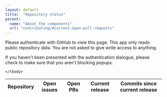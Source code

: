 ```yaml
---
layout: default
title:  "Repository status"
parent:
  name: "About the components"
  url: "contributing/#current-open-pull-requests"
---
```


<div class="auth-instructions">
    <p>
        Please authenticate with GitHub to view this page.
        This app only reads public repository data.
        You are not asked to give write access to anything.
    </p>
    <p>
        If you haven't been presented with the authentication dialogue,
        please check to make sure that you aren't blocking popups.
    </p>
</div>

<table class="repo-table">
    <thead>
        <tr>
            <th>Repository</th>
            <th>Open issues</th>
            <th>Open PRs</th>
            <th>Current release</th>
            <th>Commits since current release</th>
        </tr>
    </thead>
    <tbody>

    </tbody>
</table>

<script src="{{ site.baseurl }}/assets/js/jquery-1.11.0.min.js"></script>
<script src="//cdn.jsdelivr.net/jstorage/0.1/jstorage.min.js"></script>
<script src="https://cdn.rawgit.com/oauth-io/oauth-js/master/dist/oauth.min.js"></script>
<script>
function apiURL(url, params) {
    if (params === undefined) {
        params = "";
    }

    API_URL = "https://api.github.com";

    return API_URL + url + "?access_token=" + $.jStorage.get("github_key") + params;
}

function loadData() {

  var repoList = [
    'cf-buttons',
    'cf-colors',
    'cf-expandables',
    'cf-forms',
    'cf-grid',
    'cf-icons',
    'cf-pagination',
    'cf-typography',
    //'cf-tabs', repos with no commits are currently problematic
    //'cf-tables',
    'capital-framework',
    'cf-demo',
    'cf-component-demo',
    'cf-grunt-config'
  ];

  $.each(repoList, function(key, name) {

    var row;

    // Start building row
    row = '<tr class="repo-table_row ' + name + '">';

    var repoURL = 'https://github.com/cfpb/' + name;

    // Add repo name
    row += '<th><a href="' + repoURL + '">' + name + '</a></th>';

    var repoData = {};

    // Run API calls asynchronously
    $.when(

      // Issues API call
      $.ajax({
        url: apiURL('/repos/cfpb/' + name + '/issues'),
        dataType: 'json',
        success: function(data) {
          repoData.issues = data;
        }
      }),

      // Tags API call
      $.ajax({
        url: apiURL('/repos/cfpb/' + name + '/tags'),
        dataType: 'json',
        success: function(data) {
          repoData.tags = data;
        }
      }),

      // Commits API call
      $.ajax({
        url: apiURL('/repos/cfpb/' + name + '/commits'),
        dataType: 'json',
        success: function(data) {
          repoData.commits = data;
        }
      })

    ).then(function () {
      // When calls are complete, finish building the row and append

      // Output issue count
      row += '<td><a href="' + repoURL + '/issues">' + repoData.issues.length + '</a></td>';
      
      // Count PRs
      var prCount = 0;
      $.each(repoData.issues, function(issue) {
        if (issue.pull_request) {
          prCount++;
        }
      });

      // Output PR count
      row += '<td><a href="' + repoURL + '/pulls">' + prCount + '</a></td>';

      // Test whether tags were returned
      if (repoData.tags.length) {
        
        // Output most recent tag
        row += '<td><a href="' + repoURL + '/releases/tag/' + repoData.tags[0].name + '">' + repoData.tags[0].name + '</a></td>';

        var mostRecentTagSHA = repoData.tags[0].commit.sha;

        // Test whether commits were returned
        if (repoData.commits) {
          // Determine number of commits since most recent tag

          var commitsSinceTag = 0,
              i = 0;
          while (repoData.commits[i].sha != mostRecentTagSHA) {
            commitsSinceTag++;
            i++;
          }

          // Output number of commits since most recent tag
          row += '<td><a href="' + repoURL + '/commits">' + commitsSinceTag + '</a></td>';
        }

      } else {

        // if repo has no tags, output 'n/a'
        row += '<td>n/a</td>';

      } // end if tags check

      // Close row
      row += '</tr>';

      // Append row
      $('.repo-table tbody').append(row);

    }); // end of promise structure
    
  }); // end each repo loop

} // end loadData

jQuery(function($) {
  // Authenticate, and when done, load the data

  OAuth.initialize('LWajr2F90vtJiWka2aWoA8RbAkQ');

  if ($.jStorage.get("github_key") === null) {
    $(".auth-instructions").slideDown();
    OAuth.popup('github', function(err, result) {
      $.jStorage.set("github_key", result.access_token);
      $(".auth-instructions").slideUp();
      loadData();
    });
  } else {
    loadData();
  }
}); // end ready
</script>
